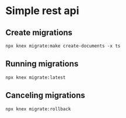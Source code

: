 # Simple rest api

## Create migrations

```node
npx knex migrate:make create-documents -x ts 
```

## Running migrations

```node
npx knex migrate:latest
```

## Canceling migrations

```node
npx knex migrate:rollback
```

